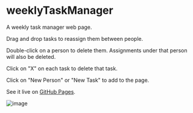# weeklyTaskManager
A weekly task manager web page.

Drag and drop tasks to reassign them between people. 

Double-click on a person to delete them. Assignments under that person will also be deleted.

Click on "X" on each task to delete that task.

Click on "New Person" or "New Task" to add to the page.

See it live on [GitHub Pages](https://seidobllik.github.io/weeklyTaskManager/).

![image](https://user-images.githubusercontent.com/45657686/93164154-b1352480-f6cd-11ea-8de9-7919a0986b50.png)
